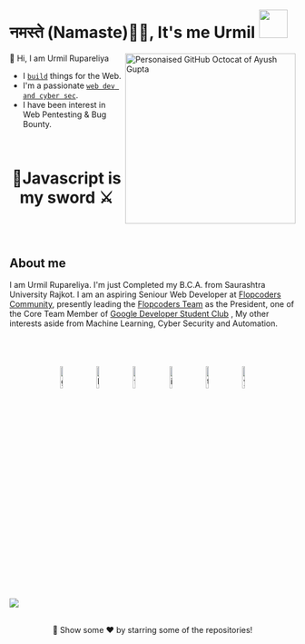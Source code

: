 <h1>नमस्ते (Namaste)🙏🏻, It's me Urmil <img src="https://media.giphy.com/media/12oufCB0MyZ1Go/giphy.gif" width="50"></h1>

<a href="https://ayushgupta.tech" target="_blank" rel="noreferrer"><img align="right" src="https://user-images.githubusercontent.com/21218732/108165714-05c74a80-7119-11eb-9a61-2963220f99de.png" alt="Personaised GitHub Octocat of Ayush Gupta" width=300px height=300px/>
</a>

👋 Hi, I am Urmil Rupareliya


- I [`build`](https://urmil.tech/#projects) things for the Web.
- I'm a passionate [`web dev and cyber sec`](https://instagram.com/urmilsir).
- I have been interest in Web Pentesting & Bug Bounty.

<br>
<div align="center">
 <h1>🦉Javascript is my sword ⚔<h1>
</div>
<br>

## About me

I am Urmil Rupareliya. I'm just Completed my B.C.A. from Saurashtra University Rajkot. I am an aspiring Seniour Web Developer at [Flopcoders Community](https://flopcoders.com/), presently leading the [Flopcoders Team](https://www.flopcoders.com/team) as the President, one of the Core Team Member of [Google Developer Student Club](https://gdsc.community.dev/parul-university-vadodara) , My other interests aside from Machine Learning, Cyber Security and Automation.

<br>
<br>
<p align="center" >
	<a href="https://github.com/urmil404"><img alt="github" width="10%" style="padding:5px" src="https://img.icons8.com/clouds/100/000000/github.png"/></a>
	<a href="https://www.linkedin.com/in/urmil404"><img alt="linkedin" width="10%" style="padding:5px" src="https://img.icons8.com/clouds/100/000000/linkedin.png"/></a>
	<a href="https://www.facebook.com/urmil404"><img alt="facebook" width="10%" style="padding:5px" src="https://img.icons8.com/clouds/100/000000/facebook-new.png"/></a>
	<a href="https://www.instagram.com/urmil404"><img alt="instagram" width="10%" style="padding:5px" src="https://img.icons8.com/clouds/100/000000/instagram.png"/></a>
  	<a href="https://twitter.com/urmil404"><img alt="twitter" width="10%" style="padding:5px" src="https://img.icons8.com/clouds/100/000000/twitter.png"/></a>
  	<a href="https://www.youtube.com/channel/UCuLGk0oGmabbOvkeDw8lhIw"><img alt="youtube" width="10%" style="padding:5px" src="https://img.icons8.com/clouds/100/000000/youtube.png"/></a>
</p>


![](https://activity-graph.herokuapp.com/graph?username=urmil404&theme=react-dark&hide_border=true&area=true)

<br>
<div align="center">
🚀 Show some ❤️ by starring some of the repositories!
</div>
<br>
